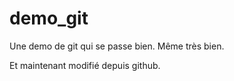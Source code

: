 # demo_git
Une demo de git qui se passe bien. Même très bien.

Et maintenant modifié depuis github.

